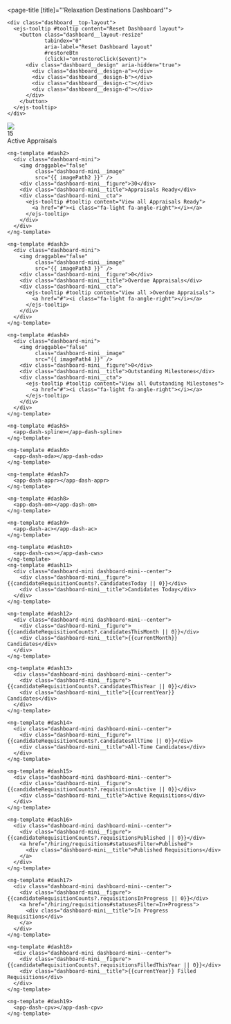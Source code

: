 <page-title [title]="'Relaxation Destinations Dashboard'"></page-title>
<!-- <illustration-block
  [illustrationBlockTitle]="'Time again'"
  [illustrationBlockDescription]="'asdasd'"
></illustration-block> -->
<div class="dashboard">
  <div class="dashboard__top">
    <quicklinks [links]='quicklinks'></quicklinks>

    <div class="dashboard__top-layout">
      <ejs-tooltip #tooltip content="Reset Dashboard layout">
        <button class="dashboard__layout-resize"
                tabindex="0"
                aria-label="Reset Dashboard layout"
                #restoreBtn
                (click)="onrestoreClick($event)">
          <div class="dashboard__design" aria-hidden="true">
            <div class="dashboard__design-a"></div>
            <div class="dashboard__design-b"></div>
            <div class="dashboard__design-c"></div>
            <div class="dashboard__design-d"></div>
          </div>
        </button>
      </ejs-tooltip>
    </div>
  </div>
  <ejs-dashboardlayout #defaultLayout
                       columns="12"
                       [cellSpacing]="[24, 24]"
                       [allowResizing]="true"
                       (resizeStop)="onResizeStop($this)"
                       (resizeStart)="onResizeStart($this)"
                       (resize)="onResize($this)"
                       (dragStart)="onDragStart($this)"
                       (drag)="onDrag($this)"
                       (dragStop)="onDragStop($this)"
                       [showGridLines]="showGridLines"
                       [panels]="panels"
                       [mediaQuery]='mediaQuery'>
    <ng-template #dash1>
      <div class="dashboard-mini">
        <img draggable="false"
             class="dashboard-mini__image"
             src="{{ imagePath }}" />
        <div class="dashboard-mini__figure">15</div>
        <div class="dashboard-mini__title">Active Appraisals</div>
        <div class="dashboard-mini__cta">
          <ejs-tooltip #tooltip content="View all ">
            <a href="#"><i class="fa-light fa-angle-right"></i></a>
          </ejs-tooltip>
        </div>
      </div>
    </ng-template>

    <ng-template #dash2>
      <div class="dashboard-mini">
        <img draggable="false"
             class="dashboard-mini__image"
             src="{{ imagePath2 }}" />
        <div class="dashboard-mini__figure">30</div>
        <div class="dashboard-mini__title">Appraisals Ready</div>
        <div class="dashboard-mini__cta">
          <ejs-tooltip #tooltip content="View all Appraisals Ready">
            <a href="#"><i class="fa-light fa-angle-right"></i></a>
          </ejs-tooltip>
        </div>
      </div>
    </ng-template>

    <ng-template #dash3>
      <div class="dashboard-mini">
        <img draggable="false"
             class="dashboard-mini__image"
             src="{{ imagePath3 }}" />
        <div class="dashboard-mini__figure">0</div>
        <div class="dashboard-mini__title">Overdue Appraisals</div>
        <div class="dashboard-mini__cta">
          <ejs-tooltip #tooltip content="View all >Overdue Appraisals">
            <a href="#"><i class="fa-light fa-angle-right"></i></a>
          </ejs-tooltip>
        </div>
      </div>
    </ng-template>

    <ng-template #dash4>
      <div class="dashboard-mini">
        <img draggable="false"
             class="dashboard-mini__image"
             src="{{ imagePath4 }}" />
        <div class="dashboard-mini__figure">0</div>
        <div class="dashboard-mini__title">Outstanding Milestones</div>
        <div class="dashboard-mini__cta">
          <ejs-tooltip #tooltip content="View all Outstanding Milestones">
            <a href="#"><i class="fa-light fa-angle-right"></i></a>
          </ejs-tooltip>
        </div>
      </div>
    </ng-template>

    <ng-template #dash5>
      <app-dash-spline></app-dash-spline>
    </ng-template>

    <ng-template #dash6>
      <app-dash-oda></app-dash-oda>
    </ng-template>

    <ng-template #dash7>
      <app-dash-appr></app-dash-appr>
    </ng-template>

    <ng-template #dash8>
      <app-dash-om></app-dash-om>
    </ng-template>

    <ng-template #dash9>
      <app-dash-ac></app-dash-ac>
    </ng-template>

    <ng-template #dash10>
      <app-dash-cws></app-dash-cws>
    </ng-template>
    <ng-template #dash11>
      <div class="dashboard-mini dashboard-mini--center">
        <div class="dashboard-mini__figure">{{candidateRequisitionCounts?.candidatesToday || 0}}</div>
        <div class="dashboard-mini__title">Candidates Today</div>
      </div>
    </ng-template>

    <ng-template #dash12>
      <div class="dashboard-mini dashboard-mini--center">
        <div class="dashboard-mini__figure">{{candidateRequisitionCounts?.candidatesThisMonth || 0}}</div>
        <div class="dashboard-mini__title">{{currentMonth}}  Candidates</div>
      </div>
    </ng-template>

    <ng-template #dash13>
      <div class="dashboard-mini dashboard-mini--center">
        <div class="dashboard-mini__figure">{{candidateRequisitionCounts?.candidatesThisYear || 0}}</div>
        <div class="dashboard-mini__title">{{currentYear}} Candidates</div>
      </div>
    </ng-template>

    <ng-template #dash14>
      <div class="dashboard-mini dashboard-mini--center">
        <div class="dashboard-mini__figure">{{candidateRequisitionCounts?.candidatesAllTime || 0}}</div>
        <div class="dashboard-mini__title">All-Time Candidates</div>
      </div>
    </ng-template>

    <ng-template #dash15>
      <div class="dashboard-mini dashboard-mini--center">
        <div class="dashboard-mini__figure">{{candidateRequisitionCounts?.requisitionsActive || 0}}</div>
        <div class="dashboard-mini__title">Active Requisitions</div>
      </div>
    </ng-template>

    <ng-template #dash16>
      <div class="dashboard-mini dashboard-mini--center">
        <div class="dashboard-mini__figure">{{candidateRequisitionCounts?.requisitionsPublished || 0}}</div>
        <a href="/hiring/requisitions#statusesFilter=Published">
          <div class="dashboard-mini__title">Published Requisitions</div>
        </a>
      </div>
    </ng-template>

    <ng-template #dash17>
      <div class="dashboard-mini dashboard-mini--center">
        <div class="dashboard-mini__figure">{{candidateRequisitionCounts?.requisitionsInProgress || 0}}</div>
        <a href="/hiring/requisitions#statusesFilter=In+Progress">
          <div class="dashboard-mini__title">In Progress Requisitions</div>
        </a>
      </div>
    </ng-template>

    <ng-template #dash18>
      <div class="dashboard-mini dashboard-mini--center">
        <div class="dashboard-mini__figure">{{candidateRequisitionCounts?.requisitionsFilledThisYear || 0}}</div>
        <div class="dashboard-mini__title">{{currentYear}} Filled Requisitions</div>
      </div>
    </ng-template>

    <ng-template #dash19>
      <app-dash-cpv></app-dash-cpv>
    </ng-template>
  </ejs-dashboardlayout>
</div>
